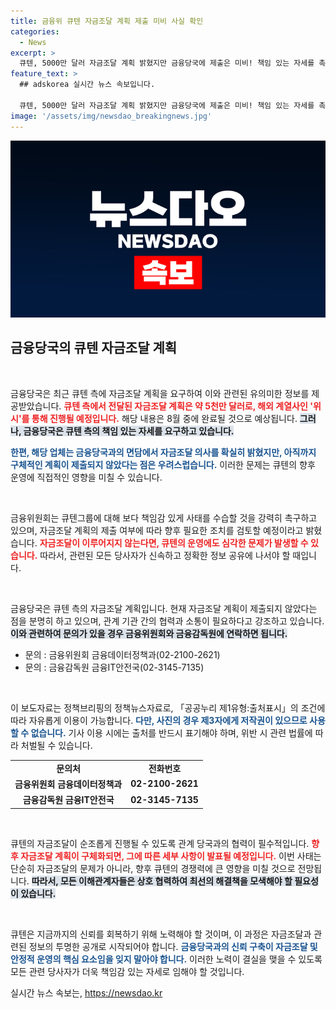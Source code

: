 ```yaml
---
title: 금융위 큐텐 자금조달 계획 제출 미비 사실 확인
categories:
  - News
excerpt: >
  큐텐, 5000만 달러 자금조달 계획 밝혔지만 금융당국에 제출은 미비! 책임 있는 자세를 촉구받는 그들의 향후 방향은? 클릭해 더 알아보세요!
feature_text: >
  ## adskorea 실시간 뉴스 속보입니다.

  큐텐, 5000만 달러 자금조달 계획 밝혔지만 금융당국에 제출은 미비! 책임 있는 자세를 촉구받는 그들의 향후 방향은? 클릭해 더 알아보세요!
image: '/assets/img/newsdao_breakingnews.jpg'
---
```


<p><img src="/assets/img/newsdao_breakingnews.jpg" alt="adskorea 속보" /></p>

<h2 data-ke-size="size26">금융당국의 큐텐 자금조달 계획</h2>

<p data-ke-size="size16">&nbsp;</p>

<p>금융당국은 최근 큐텐 측에 자금조달 계획을 요구하여 이와 관련된 유의미한 정보를 제공받았습니다. <b><span style="color: #ee2323;">큐텐 측에서 전달된 자금조달 계획은 약 5천만 달러로, 해외 계열사인 '위시'를 통해 진행될 예정입니다.</span></b> 해당 내용은 8월 중에 완료될 것으로 예상됩니다. <b><span style="background-color: #21538527;">그러나, 금융당국은 큐텐 측의 책임 있는 자세를 요구하고 있습니다.</span></b> </p>

<p><b><span style="color: #1a5490;">한편, 해당 업체는 금융당국과의 면담에서 자금조달 의사를 확실히 밝혔지만, 아직까지 구체적인 계획이 제출되지 않았다는 점은 우려스럽습니다.</span></b> 이러한 문제는 큐텐의 향후 운영에 직접적인 영향을 미칠 수 있습니다.</p>

<p data-ke-size="size16">&nbsp;</p>

<p>금융위원회는 큐텐그룹에 대해 보다 책임감 있게 사태를 수습할 것을 강력히 촉구하고 있으며, 자금조달 계획의 제출 여부에 따라 향후 필요한 조치를 검토할 예정이라고 밝혔습니다. <b><span style="color: #ee2323;">자금조달이 이루어지지 않는다면, 큐텐의 운영에도 심각한 문제가 발생할 수 있습니다.</span></b> 따라서, 관련된 모든 당사자가 신속하고 정확한 정보 공유에 나서야 할 때입니다.</p>

<p data-ke-size="size16">&nbsp;</p>

<p>금융당국은 큐텐 측의 자금조달 계획입니다. 현재 자금조달 계획이 제출되지 않았다는 점을 분명히 하고 있으며, 관계 기관 간의 협력과 소통이 필요하다고 강조하고 있습니다. <b><span style="background-color: #21538527;">이와 관련하여 문의가 있을 경우 금융위원회와 금융감독원에 연락하면 됩니다.</span></b></p>

<ul>
<li>문의 : 금융위원회 금융데이터정책과(02-2100-2621)</li>
<li>문의 : 금융감독원 금융IT안전국(02-3145-7135)</li>
</ul>

<p data-ke-size="size16">&nbsp;</p>

<p>이 보도자료는 정책브리핑의 정책뉴스자료로, 「공공누리 제1유형:출처표시」의 조건에 따라 자유롭게 이용이 가능합니다. <b><span style="color: #1a5490;">다만, 사진의 경우 제3자에게 저작권이 있으므로 사용할 수 없습니다.</span></b> 기사 이용 시에는 출처를 반드시 표기해야 하며, 위반 시 관련 법률에 따라 처벌될 수 있습니다.</p>

<table>
<tr>
<td style="text-align: center; height: 17px;"><b>문의처</b></td>
<td style="text-align: center; height: 17px;"><b>전화번호</b></td>
</tr>
<tr>
<td style="text-align: center; height: 17px;"><b>금융위원회 금융데이터정책과</b></td>
<td style="text-align: center; height: 17px;"><b>02-2100-2621</b></td>
</tr>
<tr>
<td style="text-align: center; height: 17px;"><b>금융감독원 금융IT안전국</b></td>
<td style="text-align: center; height: 17px;"><b>02-3145-7135</b></td>
</tr>
</table>

<p data-ke-size="size16">&nbsp;</p>

<p>큐텐의 자금조달이 순조롭게 진행될 수 있도록 관계 당국과의 협력이 필수적입니다. <b><span style="color: #ee2323;">향후 자금조달 계획이 구체화되면, 그에 따른 세부 사항이 발표될 예정입니다.</span></b> 이번 사태는 단순히 자금조달의 문제가 아니라, 향후 큐텐의 경쟁력에 큰 영향을 미칠 것으로 전망됩니다. <b><span style="background-color: #21538527;">따라서, 모든 이해관계자들은 상호 협력하여 최선의 해결책을 모색해야 할 필요성이 있습니다.</span></b> </p>

<p data-ke-size="size16">&nbsp;</p>

<p>큐텐은 지금까지의 신뢰를 회복하기 위해 노력해야 할 것이며, 이 과정은 자금조달과 관련된 정보의 투명한 공개로 시작되어야 합니다. <b><span style="color: #1a5490;">금융당국과의 신뢰 구축이 자금조달 및 안정적 운영의 핵심 요소임을 잊지 말아야 합니다.</span></b> 이러한 노력이 결실을 맺을 수 있도록 모든 관련 당사자가 더욱 책임감 있는 자세로 임해야 할 것입니다.</p>
실시간 뉴스 속보는, <a href="https://newsdao.kr" rel="dofollow">https://newsdao.kr</a>


